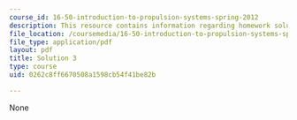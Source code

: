 ```yaml
---
course_id: 16-50-introduction-to-propulsion-systems-spring-2012
description: This resource contains information regarding homework solution 3.
file_location: /coursemedia/16-50-introduction-to-propulsion-systems-spring-2012/0262c8ff6670508a1598cb54f41be82b_MIT16_50S12_sol3.pdf
file_type: application/pdf
layout: pdf
title: Solution 3
type: course
uid: 0262c8ff6670508a1598cb54f41be82b

---
```

None